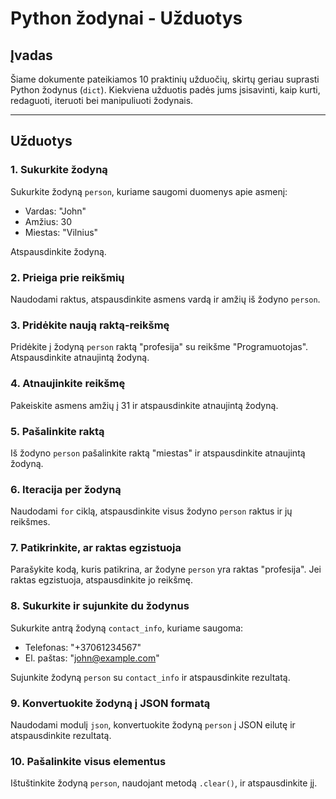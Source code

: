 # Python žodynai - Užduotys

## Įvadas
Šiame dokumente pateikiamos 10 praktinių užduočių, skirtų geriau suprasti Python žodynus (`dict`).
Kiekviena užduotis padės jums įsisavinti, kaip kurti, redaguoti, iteruoti bei manipuliuoti žodynais.

---

## Užduotys

### 1. Sukurkite žodyną
Sukurkite žodyną `person`, kuriame saugomi duomenys apie asmenį:
- Vardas: "John"
- Amžius: 30
- Miestas: "Vilnius"

Atspausdinkite žodyną.

### 2. Prieiga prie reikšmių
Naudodami raktus, atspausdinkite asmens vardą ir amžių iš žodyno `person`.

### 3. Pridėkite naują raktą-reikšmę
Pridėkite į žodyną `person` raktą "profesija" su reikšme "Programuotojas".
Atspausdinkite atnaujintą žodyną.

### 4. Atnaujinkite reikšmę
Pakeiskite asmens amžių į 31 ir atspausdinkite atnaujintą žodyną.

### 5. Pašalinkite raktą
Iš žodyno `person` pašalinkite raktą "miestas" ir atspausdinkite atnaujintą žodyną.

### 6. Iteracija per žodyną
Naudodami `for` ciklą, atspausdinkite visus žodyno `person` raktus ir jų reikšmes.

### 7. Patikrinkite, ar raktas egzistuoja
Parašykite kodą, kuris patikrina, ar žodyne `person` yra raktas "profesija".
Jei raktas egzistuoja, atspausdinkite jo reikšmę.

### 8. Sukurkite ir sujunkite du žodynus
Sukurkite antrą žodyną `contact_info`, kuriame saugoma:
- Telefonas: "+37061234567"
- El. paštas: "john@example.com"

Sujunkite žodyną `person` su `contact_info` ir atspausdinkite rezultatą.

### 9. Konvertuokite žodyną į JSON formatą
Naudodami modulį `json`, konvertuokite žodyną `person` į JSON eilutę ir atspausdinkite rezultatą.

### 10. Pašalinkite visus elementus
Ištuštinkite žodyną `person`, naudojant metodą `.clear()`, ir atspausdinkite jį.


